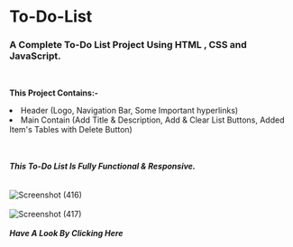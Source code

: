 # To-Do-List
<h3><b>A Complete To-Do List Project Using HTML , CSS and JavaScript.</b></h3>
<br>

<b>This Project Contains:-</b>

<li>Header (Logo, Navigation Bar, Some Important hyperlinks)</li>
<li>Main Contain (Add Title & Description, Add & Clear List Buttons, Added Item's Tables with Delete Button)</li>
<br><br>

<b><i>This To-Do List Is Fully Functional & Responsive.</i></b> 
<br><br><br>
![Screenshot (416)](https://user-images.githubusercontent.com/85762282/153933526-6d230873-6f4a-4674-8633-cad200760e08.png)
<br><br>
![Screenshot (417)](https://user-images.githubusercontent.com/85762282/153933532-1d23ccb4-fd00-4add-839f-caeb43766293.png)
<br><br>
<a href="https://kanha412.github.io/To-Do-List/" target="_blank" style="text-decoration:none;"><i><b>Have A Look By Clicking Here</b></i></a>
